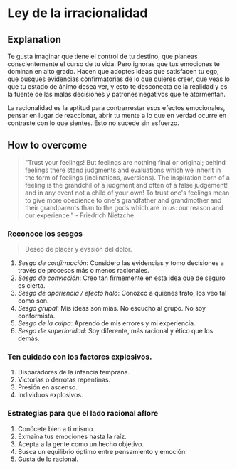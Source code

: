 # Ley de la irracionalidad

## Explanation

Te gusta imaginar que tiene el control de tu destino, que planeas conscientemente el curso de tu vida. Pero ignoras que tus emociones te dominan en alto grado. Hacen que adoptes ideas que satisfacen tu ego, que busques evidencias confirmatorias de lo que quieres creer, que veas lo que tu estado de ánimo desea ver, y esto te desconecta de la realidad y es la fuente de las malas decisiones y patrones negativos que te atormentan.

La racionalidad es la aptitud para contrarrestar esos efectos emocionales, pensar en lugar de reaccionar, abrir tu mente a lo que en verdad ocurre en contraste con lo que sientes. Esto no sucede sin esfuerzo.

## How to overcome

> "Trust your feelings! But feelings are nothing final or original; behind feelings there stand judgments and evaluations which we inherit in the form of feelings (inclinations, aversions). The inspiration born of a feeling is the grandchil of a judgment and often of a false judgement! and in any event not a child of your own! To trust one's feelings mean to give more obedience to one's grandfather and grandmother and their grandparents than to the gods which are in _us_: our reason and our experience." - Friedrich Nietzche.

### Reconoce los sesgos

> Deseo de placer y evasión del dolor.

1. *Sesgo de confirmación*: Considero las evidencias y tomo decisiones a través de procesos más o menos racionales.
2. *Sesgo de convicción*: Creo tan firmemente en esta idea que de seguro es cierta.
3. *Sesgo de apariencia / efecto halo*: Conozco a quienes trato, los veo tal como son.
4. *Sesgo grupal*: Mis ideas son mías. No escucho al grupo. No soy conformista.
5. *Sesgo de la culpa*: Aprendo de mis errores y mi experiencia.
6. *Sesgo de superioridad*: Soy diferente, más racional y ético que los demás.

### Ten cuidado con los factores explosivos.

1. Disparadores de la infancia temprana.
2. Victorias o derrotas repentinas.
3. Presión en ascenso.
4. Individuos explosivos.

### Estrategias para que el lado racional aflore

1. Conócete bien a ti mismo.
2. Exmaina tus emociones hasta la raíz.
3. Acepta a la gente como un hecho objetivo.
4. Busca un equilibrio óptimo entre pensamiento y emoción.
5. Gusta de lo racional.

